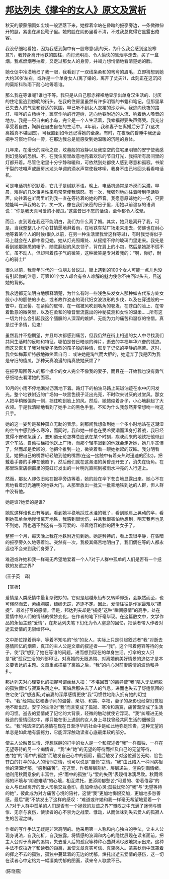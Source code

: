 # [邦达列夫《撑伞的女人》原文及赏析](https://www.vrrw.net/wx/12317.html)

秋天的蒙蒙细雨如尘埃一般洒落下来，她撑着伞站在昏暗的报亭旁边，一条微微伸开的腿，紧裹在黑色靴子里。她的脸在阴影里看不清，不过我总觉得它显露出倦容。

我没仔细地看她，因为我感到胸中有一股寒意(我的天，为什么我会感到这股寒意?)，我转身离开地铁的圆柱，向灯光明亮、令人愉快的售烟亭走去，买了一盒烟。我点燃烟卷抽着，又走过那女人的身旁，并竭力想悄悄地看清楚她的脸。

她仓促中冷漠地扫了我一眼，我看到了一双线条柔和的弯弯的眉毛，立即猜想到她大约30岁左右，或许是一个单身女人(离了婚的，离开了丈夫?)，此刻正在这沉闷的莫斯科秋雨下耐心地等着谁。

那么我在等谁呢?谁也不等。我只是从自己那赤裸裸地显示出单身汉生活的、讨厌的住宅里逃到傍晚的街头。在我的住房里虽然有许多明智的书籍和笔记，但那里早已失去人的气息和舒适的氛围，早已听不到女人衣裙的沙沙声。我逃向秋夜的路灯、喧哗的白杨树叶，窸窣作响的行道树，逃向地铁附近的人流、响着他人嗓音的地方。我是一只自由的小鸟，完全是一个人生活着，我幸福得要失声痛哭。我充分享受着自由，陶醉在自由自在的生活中。4年前，我和妻子在离婚后分手了(这次离婚真不堪回首)，可我直到如今还记得她的全身。有时，在夜晚的昏睡中我还会把手习惯地伸向一旁，在那边我总是能感受到她温暖的沉睡的身体。

几年来，在漫长的深秋之夜，坟墓般的寂静以及我空空的住宅里明智的安宁使我感到幻觉般的恐惧。不，在我住房里故意地亮着欢乐的节日灯光，我把所有房间里的灯都开着。尽管住宅里十分宁静和暖和，可依然到处都使人感到寒意和孤寂。书架干裂的吱嘎声或厨房水龙头单调的滴水声常使我哆嗦，我身不由己地回头看看电话机。



可是电话机却沉默着，它几乎是缄默不语。晚上，电话机通常是冷漠而呆滞。早晨，难得的几次事务性来电常常使我恼怒。有一次，我强烈地向往着听到电话铃声，向往着在听筒里听到我一直在等待着的她的声音。我愿意原谅她的一切，只要她能叫一声我的名字，笑一笑，像在我们亲密的日子里，用她以前温存的语调说：“你是我天真可爱的小傻瓜。”这些昔日不忘的话语，至今都令人眩晕。

而且，直到现在我还不能明白，我们为什么离了婚。其实，她只是离开了我，可是，当我整整几小时心甘情愿地淋着雨，在地铁车站广场走来走去，仿佛也在耐心地等着某个人的时候(很久以前，在另一种生活里我曾这样等过)，有时我觉得似乎马上就会在人群中看见她，她从灯光照耀处、从摇摆不停的玻璃门里走来。我先是看到她那熟悉的帽子，随意翻起的风衣领子，背在肩上的小包，然后是她那不慌不忙，虽不动人，但却带着孩子气的微笑，这种微笑是专对着我的：“啊，你好，耐心的骑士!”

很久以前，我青年时代的一位朋友曾说过，街上遇到的100个女人可能一点儿也没有引起你的注意，可第101个女人却会有令人难解的魅力使你不由回过头去，目送她的背影。

我永远都无法明白地解释清楚，为什么有时一些浅色头发女人那种如古代东方处女般小小的胆怯的步态，或者故作姿态的现代妇女波浪形的步伐，以及在穿透般的一瞥中，在发髻、在紧箍的皮带、在一绺被风吹到嘴角的卷发，在苍白的脸上、在带着歉意的微笑里，以及在柔和的嗓音里流露出的神秘莫测和女性的温柔……所有这一切为什么会引起我这个腼腆的人深深的嫉妒、无能为力的痛苦和温存的怜惜。真是过于多情，见鬼!

虽然我并不抱期望，并且每次都感到痛苦，但我仍然在街上相遇的女人中寻找我们共同生活时的反映和特征，哪怕是昔日暗淡的碎片，逝去的幸福年华兴奋的残迹。而这又恢复了我对我妻子激烈的孩子般的钟情，恢复了记忆的平静的痛苦。这时，我会如梅菲斯特般地微笑着自问： 或许她是淘气而大胆的，她遗弃了我是因为我是守旧的傻瓜，那种天真浪漫的纯真使她厌烦了?

在报亭周围等人的那个撑伞的女人完全不像我的妻子，而且在一开始我也没有勇气仔细地去看清她的面容。

10月的小雨不停地淅淅沥沥地下着。路灯下的柏油马路上斑斑油迹在水中闪闪发光。整个地铁附近的广场如一块黑色镜子泛出光亮，不时吹来讨厌的过堂风。那女人把伞稍微偏向一侧，挡住吹到脸上的风。然后，她蜷缩着身子，小心地翻起了大衣领。于是我清晰地看到了她手上的黑色手套。不知为什么我忽然非常想吻一吻这只手。

她的这一姿势是某种孤立无助的表示。刹那间我想象到她一个多小时地站在这潮湿的空气中感到多么寒冷，而同时，我和她一样也在受冷受潮而浑身打着战，我已经觉得不安和急躁了。要知道无论怎样总应该在某个时刻，疾驶而来的地铁把他带到这个车站，自动扶梯把他送上广场，而那个轻率迟到的他就会走近她，她几乎冻僵了，然而却是柔顺的，他把伞推到一边，微笑着看一眼她抬起的双眸。我分明看见，她把自己的嘴唇轻轻触到他的嘴唇(在这一接触中有着亲热时迅速的回忆)，把戴着手套的手伸在他腋下，然后他们就在这潮湿的黄昏走开去了，消失在街角。在那里珠宝店橱窗里的霓虹灯发出的一片明光直照到被雨水冲亮的人行道上。

然而，那女人却依旧站在报亭旁边等着，她的脸在伞下苍白地显露出来。她心不在焉地看着灯光通明的地铁大门。从那里放出一批又一批乘地铁到达的人群，但人群中没有他。

她是谁?她爱的是谁?

她就这样谁也没有等到。看到她平稳地踩过水洼的靴子，看到她肩上晃动的伞，看到她孤单单地慢慢离开地铁，我感到很忧伤，并且我很害怕地想到，明天我再也见不到她，再也遇不到这有一张可爱的、带着倦容的脸的陌生女子了。

整整一个月，每天晚上我在地铁附近见到她。她是矜持的，看上去很平静，在昏暗的报亭旁久久地等着谁。突然有一次，我极其痛苦地明白了，我们俩在等的人都永远也不会来到我们身旁了。

难道或许她和我一样毫无希望地爱着一个人?对于人群中孤单的人们是否有一个拯救的友谊之界?

(王子英　译)

【赏析】

爱情是人类感情中最复杂微妙的。它似是超越永恒却又转瞬即逝，会飘然而至，也可倏然而去，萦绕胸臆，缥缈无踪，追逐不定。因此，爱情往往是作家最难以“捕捉”、最难抒写的感情。但是，邦达列夫却是“捕捉”这种“瞬间感情”的高手。处在爱情中的人们的情绪的微妙变化，在作者的笔下纤毫毕现。在这篇散文中，文学作品的永恒主题“爱情”，在邦达列夫笔下幻化为令人窒息的回忆，把读者带入作者对逝去爱情的无限缅怀中。

文中那位撑着雨伞、等着不知名的“他”的女人，实际上只是引起叙述者“我”对逝去感情回忆的烟幕，真正的主人公是文章的叙述者——“我”。这个带着倦容等待的女子，使“我”想到了她在等谁的问题，进而想到现在的单身生活。打伞的女人只是“我”孤寂生活的外部印证。对离婚的无限追悔、对离婚前美好情景的追忆才是本文要表达的主题。文章重点描摹了离婚之后，“我”的内心对前妻感情的波动和挣扎。

邦达列夫对心理变化的把握可谓丝丝入扣：“不堪回首”的离异使“我”陷入无法解脱的孤独惆怅与寂寞失落之中。离婚后那失去了人的气息，进而也失去了舒适氛围的住宅使“我”想逃离;对前妻的深厚感情更使“我”习惯性地陷入拥有她的幻觉中。“我”经常回忆和妻子间的温馨、亲切、和美、幸福，妻子的身影也经常幻觉般地不断出现。安宁的生活对“我”而言变成了孤寂、寒冷和落寞，痛苦渐渐成了生活的习惯。逝去的爱情成了记忆的大背景，轻微的触动就使它浮现。“我”纠缠进无处躲逃的爱情回忆中，却只能在街上遇到的女人身上寻找曾经共同生活的细微回忆。“我”纯洁深沉的感情在现在日渐浮华的社会中是如此地弥足珍贵，这种无望的单恋是如此地有震撼力，它能深深触动读者心底最柔软的部分。

使主人公触景生情、浮想联翩的打伞的女人是一个和叙述者“我”一样孤独、一样在无望等待的另一个痴情者。“我”由“她”的无望的等待而推及自己的无望等待，由“她”的“雨中的孤独”而触发自己心中的孤寂，最后触发了对这位孤苦无助、脸色苍白的打伞的女人的怜悯之情，也可以说是“自怜”之情。“我”由此陷入一种同病相怜的深深忧郁，“感到痛苦”。在这里，作者层层剖析，层层递进，渲染刻画情绪。他利用秋雨意象的丰富性，把“雨中的孤独”与“爱的失落”表现得淋漓尽致。秋雨绵绵的环境与“阴湿难晴”的心境，相互烘托，更添阴郁愁苦;“可爱的、带着倦容”的女人与已经离开的爱人形象交互叠印，愈加牵动心灵;孤独忧郁的“我”与“无望等待的她”，彼此成为对方痛苦心境的陪衬，这使“我”更加地悔恨交加，更加地多愁善感。最后“我”不禁发出了这样的感叹：“难道或许她和我一样毫无希望地爱着一个人?对于人群中孤单的人们是否有一个拯救的友谊之界?”慨叹之中充满了迷惘与惆怅、无奈与哀伤，使读者的心不禁为之战栗、悸动，从而体味到失去爱人的孤寂人生的苦涩之味。

作者的写作手法无疑是非常高明的。他采用第一人称和内心独白的手法，让主人公现身说法，自我剖析，自我披露，将情感的波澜和内心的隐忧展现在读者面前，把主人公对于离异的追悔，失去爱人后的孤寂等种种心曲淋漓尽致地揭示出来。这种手法不仅拉近了和读者的距离，且使文章真实可信、真挚感人。蒙蒙秋雨中笼罩着的挥之不去的孤独，孤独中蔓延着的无边的忧郁，烘托出逝去爱情的感伤，这一切在读者心中定格为一幅凄美忧郁的图画，读来令人欷歔不已。

(陈晓燕)


